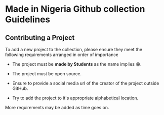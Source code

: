 # Made in Nigeria Github collection Guidelines

## Contributing a Project

To add a new project to the collection, please ensure they meet the following requirements arranged in order of importance

* The project must be **made by Students** as the name implies :grin:.

* The project must be open source.

* Ensure to provide a social media url of the creator of the project outside GitHub.

* Try to add the project to it's appropriate alphabetical location.

More requirements may be added as time goes on.
